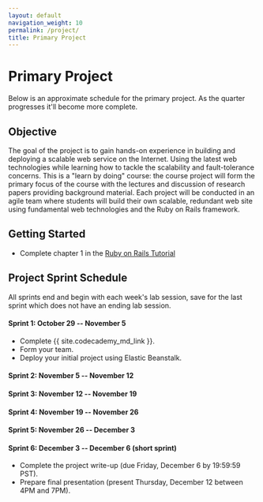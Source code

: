 ```yaml
---
layout: default
navigation_weight: 10
permalink: /project/
title: Primary Project
---
```


# Primary Project

Below is an approximate schedule for the primary project. As the quarter
progresses it'll become more complete.

## Objective

The goal of the project is to gain hands-on experience in building and
deploying a scalable web service on the Internet. Using the latest web
technologies while learning how to tackle the scalability and fault-tolerance
concerns. This is a "learn by doing" course: the course project will form the
primary focus of the course with the lectures and discussion of research papers
providing background material. Each project will be conducted in an agile team
where students will build their own scalable, redundant web site using
fundamental web technologies and the Ruby on Rails framework.

## Getting Started

- Complete chapter 1 in the
  [Ruby on Rails Tutorial](https://www.railstutorial.org/book/beginning)

## Project Sprint Schedule

All sprints end and begin with each week's lab session, save for the last
sprint which does not have an ending lab session.

#### Sprint 1: October 29 -- November 5

- Complete {{ site.codecademy_md_link }}.
- Form your team.
- Deploy your initial project using Elastic Beanstalk.

#### Sprint 2: November 5 -- November 12

#### Sprint 3: November 12 -- November 19

#### Sprint 4: November 19 -- November 26

#### Sprint 5: November 26 -- December 3

#### Sprint 6: December 3 -- December 6 (short sprint)

- Complete the project write-up (due Friday, December 6 by 19:59:59 PST).
- Prepare final presentation (present Thursday, December 12 between 4PM and
  7PM).
